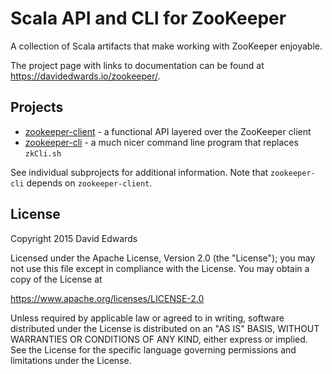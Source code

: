 # Scala API and CLI for ZooKeeper

A collection of Scala artifacts that make working with ZooKeeper enjoyable.

The project page with links to documentation can be found at <https://davidedwards.io/zookeeper/>.

## Projects

* [zookeeper-client](zookeeper-client/) - a functional API layered over the ZooKeeper client
* [zookeeper-cli](zookeeper-cli/) - a much nicer command line program that replaces `zkCli.sh`

See individual subprojects for additional information. Note that `zookeeper-cli` depends on `zookeeper-client`.

## License

Copyright 2015 David Edwards

Licensed under the Apache License, Version 2.0 (the "License");
you may not use this file except in compliance with the License.
You may obtain a copy of the License at

<https://www.apache.org/licenses/LICENSE-2.0>

Unless required by applicable law or agreed to in writing, software
distributed under the License is distributed on an "AS IS" BASIS,
WITHOUT WARRANTIES OR CONDITIONS OF ANY KIND, either express or implied.
See the License for the specific language governing permissions and
limitations under the License.
